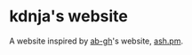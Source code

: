 # kdnja's website
A website inspired by [ab-gh](https://github.com/ab-gh)'s website, [ash.pm](https://ash.pm/).
